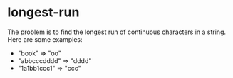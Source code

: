 # longest-run

The problem is to find the longest run of continuous characters in a string. Here are some examples:

- "book" => "oo"
- "abbcccdddd" => "dddd"
- "1a1bb1ccc1" => "ccc"

